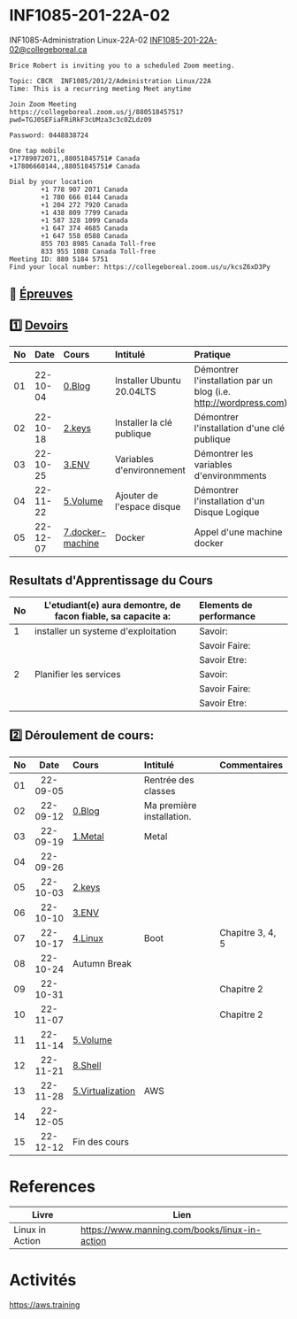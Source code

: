 # INF1085-201-22A-02
INF1085-Administration Linux-22A-02  [INF1085-201-22A-02@collegeboreal.ca](INF1085-201-22A-02@collegeboreal.ca)

```
Brice Robert is inviting you to a scheduled Zoom meeting.

Topic: CBCR  INF1085/201/2/Administration Linux/22A
Time: This is a recurring meeting Meet anytime

Join Zoom Meeting
https://collegeboreal.zoom.us/j/88051845751?pwd=TGJ0SEFiaFRiRkF3cUMza3c3c0ZLdz09

Password: 0448838724

One tap mobile
+17789072071,,88051845751# Canada
+17806660144,,88051845751# Canada

Dial by your location
        +1 778 907 2071 Canada
        +1 780 666 0144 Canada
        +1 204 272 7920 Canada
        +1 438 809 7799 Canada
        +1 587 328 1099 Canada
        +1 647 374 4685 Canada
        +1 647 558 0588 Canada
        855 703 8985 Canada Toll-free
        833 955 1088 Canada Toll-free
Meeting ID: 880 5184 5751
Find your local number: https://collegeboreal.zoom.us/u/kcsZ6xD3Py
```

## :date: [Épreuves](.epreuves)

## :one: [Devoirs](Devoirs)

|No| Date   | Cours              | Intitulé                            |  Pratique                                                     |
|--|--------|:-------------------|:------------------------------------|:--------------------------------------------------------------|
|01|22-10-04| [0.Blog](./0.Blog) | Installer Ubuntu 20.04LTS           | Démontrer l'installation par un blog (i.e. http://wordpress.com) |
|02|22-10-18| [2.keys](./2.keys/.scripts/Participation.md) | Installer la clé publique | Démontrer l'installation d'une clé publique |
|03|22-10-25| [3.ENV](./3.ENV/.scripts/Participation.md) | Variables d'environnement | Démontrer les variables d'environmments |
|04|22-11-22| [5.Volume](5.Volume/.scripts/Participation.md) | Ajouter de l'espace disque   | Démontrer l'installation d'un Disque Logique |
|05|22-12-07| [7.docker-machine](7.docker-machine/.scripts/Participation.md) | Docker   | Appel d'une machine docker |


## Resultats d'Apprentissage du Cours

|No|L'etudiant(e) aura demontre, de facon fiable, sa capacite a:      |          Elements de performance                               | 
|--|------------------------------------------------------------------|:---------------------------------------------------------------| 
| 1| installer un systeme d'exploitation                              | Savoir:                                                        | 
|  |                                                                  | Savoir Faire:                                                  | 
|  |                                                                  | Savoir Etre:                                                   | 
| 2| Planifier les services                                           | Savoir:                                                        | 
|  |                                                                  | Savoir Faire:                                                  | 
|  |                                                                  | Savoir Etre:                                                   | 

## :two: Déroulement de cours:

|No| Date   | Cours                                          | Intitulé                                |  Commentaires     |
|--|:------:|:-----------------------------------------------|:----------------------------------------|:------------------|
|01|22-09-05|                                                | Rentrée des classes                     |                   |
|02|22-09-12|[0.Blog](./0.Blog)                              | Ma première installation.               |                   |
|03|22-09-19|[1.Metal](./1.Metal)                            | Metal                                   |                   |
|04|22-09-26|                                                |                                         |                   |
|05|22-10-03|[2.keys](./2.keys)                              |                                         |                   |
|06|22-10-10|[3.ENV](3.ENV)                                  |                                         |                   |
|07|22-10-17|[4.Linux](4.Linux)                              | Boot                                    | Chapitre 3, 4, 5  |
|08|22-10-24| Autumn Break                                   |                                         |                   |
|09|22-10-31|          |                                      | Chapitre 2        |
|10|22-11-07|          |                                      | Chapitre 2        |
|11|22-11-14|[5.Volume](5.Volume)                              |                                         |                   |
|12|22-11-21|[8.Shell](8.Shell)                                                |                                         |                   |
|13|22-11-28|[5.Virtualization](./5.Virtualization)          | AWS                                     |                   |
|14|22-12-05|                                                |                                         |                   |
|15|22-12-12| Fin des cours                                  |                                         |                   |

# References

| Livre          | Lien                                          |
|----------------|-----------------------------------------------|
| Linux in Action| https://www.manning.com/books/linux-in-action |


# Activités

https://aws.training
